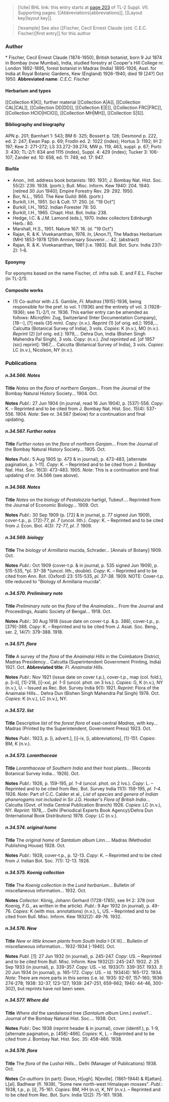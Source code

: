 > [!cite] BHL link: this entry starts at [page 203](https://www.biodiversitylibrary.org/page/33259707) of TL-2 Suppl. VII.
> Supporting pages: [[Abbreviations|abbreviations]], [[Layout key|layout key]].

> [!example] See also [[Fischer, Cecil Ernest Claude {std. C.E.C. Fischer}|first entry]] for this author

### Author

\* Fischer, Cecil Ernest Claude (1874-1950), British botanist, born 9 Jul 1874 in Bombay (now Mumbai), India, studied forestry at Cooper's Hill College nr. London 1892-1895, forest botanist in Madras (India) 1895-1926, Asst. for India at Royal Botanic Gardens, Kew (England) 1926-1940, died 19 \[24?\] Oct 1950. 
**Abbreviated name**: *C.E.C. Fischer*

#### Herbarium and types

[[Collection K|K]], further material [[Collection A|A]], [[Collection CAL|CAL]], [[Collection DD|DD]], [[Collection E|E]], [[Collection FRC|FRC]], [[Collection HCIO|HCIO]], [[Collection MH|MH]], [[Collection S|S]].

#### Bibliography and biography

APN p. 201; Barnhart 1: 543; BM 6: 325; Bossert p. 126; Desmond p. 222, ed. 2: 247; Ewan Pap. p. 69; Frodin ed. 2: 1022 (index); Hortus 3: 1192; IH 2: 197; Kew 2: 271-272; LS 33.272-39.274; MW p. 119, 463, suppl. p. 67; Portr. 3: 430; TL-2/1: 834 and 1115 (index), Suppl. 4: 429 (index); Tucker 3: 106-107; Zander ed. 10: 658, ed. 11: 749, ed. 17: 947.

#### Biofile

- Anon., Intl. address book botanists: 180. 1931; J. Bombay Nat. Hist. Soc. 55(2): 239. 1938. (portr.); Bull. Misc. Inform. Kew 1940: 204. 1940. \[retired 30 Jun 1940\]; Empire Forestry Rev. 29: 292. 1950.
- Bor, N.L., 1950. The Kew Guild: 866. (portr.)
- Burkill, I.H., 1951. Sci & Cult. 17: 250. \[d. "19 Oct"\]
- Burkill, I.H., 1952. Indian Forester 78: 50.
- Burkill, I.H., 1965. Chapt. Hist. Bot. India: 238.
- Hedge, I.C. & J.M. Lamond (eds.), 1970. Index collectors Edinburgh Herb.: 80.
- Marshall, H.S., 1951. Nature 167: 16. (d. "19 Oct")
- Rajan, R. & K. Vivekananthan, 1978. *In*, \[Anon.?\], The Madras Herbarium (MH) 1853-1978 125th Anniversary Souvenir...: 42. (abstract)
- Rajan, R. & K. Vivekananthan, 1981 \[i.e. 1983\]. Bull. Bot. Surv. India 23(1-2): 1-6.

#### Eponymy

For eponyms based on the name Fischer, cf. infra sub. E. and F.E.L. Fischer (in TL-2/1).

#### Composite works

- (1) Co-author with J.S. Gamble, *Fl. Madras* \[1915\]-1936, being responsible for the pref. to vol. 1 (1936) and the entirety of vol. 3 (1928-1936); see TL-2/1, nr. 1936. This earlier entry can be amended as follows:
*Microfilm*: Zug, Switzerland (Inter Documentation Company), \[19--\], \[?\] reels (35 mm). *Cop*y: (n.v.).
*Reprint* (1) \[of orig. ed.\]: 1958,... Calcutta (Botanical Survey of India), 3 vols. *Copies*: K (n.v.), MO (n.v.).
*Reprint* (2) \[of orig. ed.\]: 1979,... Dehra Dun, India (Bishen Singh Mahendra Pal Singh), 3 vols. *Copy*: (n.v.).
*2nd reprinted ed*. \[of 1957 (sic) reprint\]: 1967,... Calcutta (Botanical Survey of India), 3 vols. *Copies*: LC (n.v.), Nicolson, NY (n.v.).

### Publications

##### n.34.566. Notes

**Title**
*Notes* on the *flora* of *northern Ganjam*... From the Journal of the Bombay Natural History Society... 1904. Oct.

**Notes**
*Publ*.: 27 Jun 1904 (in journal, read 16 Jun 1904), p. \[537\]-556. *Copy*: K. – Reprinted and to be cited from J. Bombay Nat. Hist. Soc. 15(4): 537-556. 1904.
*Note*: See nr. 34.567 (below) for a continuation and final updating.

##### n.34.567. Further notes

**Title**
*Further notes* on the *flora* of *northern Ganjam*... From the Journal of the Bombay Natural History Society... 1905. Oct.

**Notes**
*Publ*.: 5 Aug 1905 (p. 473 & in journal), p. 473-483, \[alternate pagination, p. 1-11\].
*Copy*: K. – Reprinted and to be cited from J. Bombay Nat. Hist. Soc. 16(3): 473-483. 1905.
*Note*: This is a continuation and final updating of nr. 34.566 (see above).

##### n.34.568. Notes

**Title**
*Notes* on the *biology* of *Pestalozzia* hartigii, Tubeuf.... Reprinted from the Journal of Economic Biology... 1909. Oct.

**Notes**
*Publ*.: 30 Sep 1909 (p. \[72\] & in journal, p. 77 signed Jun 1909), cover-t.p., p. \[72\]-77, *pl. 7* (uncol. lith.). *Copy*: K. – Reprinted and to be cited from J. Econ. Biol. 4(3): 72-77, *pl. 7.* 1909.

##### n.34.569. biology

**Title**
The *biology* of *Armillaria* mucida, Schrader... \[Annals of Botany\] 1909. Oct.

**Notes**
*Publ*.: Oct 1909 (cover-t.p. & in journal, p. 535 signed Jun 1909), p. 515-535, *pl. 37-38 *(uncol. lith., double). *Copy*: K. – Reprinted and to be cited from Ann. Bot. (Oxford) 23: 515-535, *pl. 37-38.* 1909.
NOTE: Cover-t.p. title reduced to "Biology of Armillaria mucida".

##### n.34.570. Preliminary note

**Title**
*Preliminary note* on the *flora* of the *Anaimalais*... From the Journal and Proceedings, Asiatic Society of Bengal... 1918. Oct.

**Notes**
*Publ*.: 30 Aug 1918 (issue date on cover-t.p. & p. 388), cover-t.p., p. \[379\]-388. *Copy*: K. – Reprinted and to be cited from J. Asiat. Soc. Beng., ser. 2, 14(7): 379-388. 1918.

##### n.34.571. flora

**Title**
A survey of the *flora* of the *Anaimalai Hills* in the Coimbatore District, Madras Presidency... Calcutta (Superintendent Government Printing, India) 1921. Oct.
**Abbreviated title**: *Fl*. *Anaimalai Hills*.

**Notes**
*Publ*.: Nov 1921 (issue date on cover t.p.), cover-t.p., map (col. fold.), p. \[i-ii\], \[1\]-218, \[i\]-xxi, *pl. 1-5* (uncol. phot. on 3 lvs.). *Copies*: G, K (n.v.), NY (n.v.), U. – Issued as Rec. Bot. Survey India 9(1): 1921.
*Reprint*: Flora of the Anaimalai Hills... Dehra Dun (Bishen Singh Mahendra Pal Singh) 1978. Oct. *Copies*: K (n.v.), LC (n.v.), NY.

##### n.34.572. list

**Title**
Descriptive *list* of the *forest flora* of east-central *Madras*, with key... Madras (Printed by the Superintendent, Government Press) 1923. Oct.

**Notes**
*Publ*.: 1923, p. \[i, advert.\], \[i\]-ix, \[i, abbreviations\], \[1\]-151. *Copies*: BM, K (n.v.).

##### n.34.573. Loranthaceae

**Title**
*Loranthaceae* of *Southern India* and their host plants... \[Records Botanical Survey India... 1926\]. Oct.

**Notes**
*Publ*.: 1926, p. 159-195, *pl. 1-4* (uncol. phot. on 2 lvs.). *Copy*: L. – Reprinted and to be cited from Rec. Bot. Survey India 11(1): 159-195, *pl. 1-4.* 1926.
*Note*: Part of C.C. Calder et al., *List* of *species* and *genera* of *Indian phanerogams not included* in Sir J.D. *Hooker's Flora of British India*... Calcutta (Govt. of India Central Publication Branch) 1926. *Copies*: LC (n.v.), NY.
*Reprint*: 1978,... Delhi (Periodical Experts Book Agency)/Dehra Dun (International Book Distributors) 1978. *Copy*: LC (n.v.).

##### n.34.574. original home

**Title**
The *original home* of *Santalum album* Linn.... Madras (Methodist Publishing House) 1928. Oct.

**Notes**
*Publ*.: 1928, cover-t.p., p. 12-13. *Copy*: K. – Reprinted and to be cited from J. Indian Bot. Soc. 7(1): 12-13. 1928.

##### n.34.575. Koenig collection

**Title**
The *Koenig collection* in the *Lund herbarium*... Bulletin of miscellaneous information... 1932. Oct.

**Notes**
*Collector*: König, Johann Gerhard (1728-1785), see IH 2: 378 (not Koenig, F.G., as written in the article).
*Publ*.: 9 Apr 1932 (in journal), p. 49-76. *Copies*: K (with mss. annotations) (n.v.), L, US. – Reprinted and to be cited from Bull. Misc. Inform. Kew 1932(2): 49-76. 1932.

##### n.34.576. New

**Title**
*New* or *little known plants* from *South India* I-\[X III\]... Bulletin of miscellaneous information... 1932-1934 \[-1940\]. Oct.

**Notes**
*Publ*. \[*1*\]: 27 Jun 1932 (in journal), p. 245-247. *Copy*: US. – Reprinted and to be cited from Bull. Misc. Inform. Kew 1932(2): 245-247. 1932.
*2*: 25 Sep 1933 (in journal), p. 339-357. *Copy*: US. – Id. 1933(7): 339-357. 1933.
*3*: 20 Jun 1934 (in journal), p. 165-172. *Copy*: US. – Id. 1934(4): 165-172. 1934.
*Note*: There are more parts in this series (i.e. Id. 1935: 92-97, 157-160; 1936: 274-278; 1938: 32-37, 123-127; 1939: 247-251, 659-662; 1940: 44-46, 300-302), but reprints have not been seen.

##### n.34.577. Where did

**Title**
*Where did* the sandalwood tree (*Santalum album* Linn.) *evolve*?... Journal of the Bombay Natural Hist. Soc.... 1938. Oct.

**Notes**
*Publ*.: Dec 1938 (reprint header & in journal), cover (identif.), p. 1-9, \[alternate pagination, p. \[458\]-466\]. *Copies*: K, L. – Reprinted and to be cited from J. Bombay Nat. Hist. Soc. 35: 458-466. 1938.

##### n.34.578. flora

**Title**
The *flora* of the *Lushai Hills*... Delhi (Manager of Publications) 1938. Oct.

**Notes**
*Co-authors* (in part): Dixon, H\[ugh\]. N\[eville\]. (1861-1944) & R\[attan\]. L\[al\]. Badhwar (fl. 1938), "Some new north-west Himalayan mosses".
*Publ*.: 1938, t.p., p. \[i\], 75-161. *Copies*: BM, HH (n.v), K, NY (n.v.). – Reprinted and to be cited from Rec. Bot. Surv. India 12(2): 75-161. 1938.

